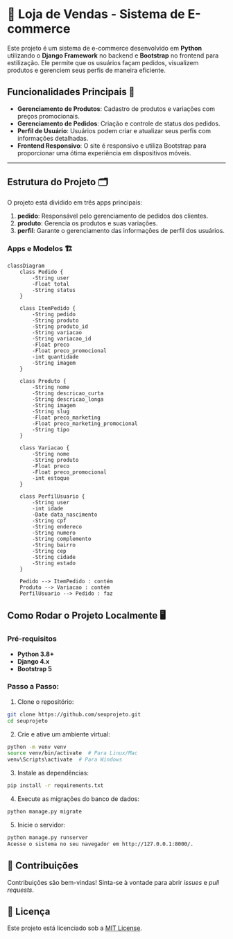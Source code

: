
# 🛒 Loja de Vendas - Sistema de E-commerce 

Este projeto é um sistema de e-commerce desenvolvido em **Python** utilizando o **Django Framework** no backend e **Bootstrap** no frontend para estilização. Ele permite que os usuários façam pedidos, visualizem produtos e gerenciem seus perfis de maneira eficiente.

## Funcionalidades Principais 🚀

- **Gerenciamento de Produtos**: Cadastro de produtos e variações com preços promocionais.
- **Gerenciamento de Pedidos**: Criação e controle de status dos pedidos.
- **Perfil de Usuário**: Usuários podem criar e atualizar seus perfis com informações detalhadas.
- **Frontend Responsivo**: O site é responsivo e utiliza Bootstrap para proporcionar uma ótima experiência em dispositivos móveis.

---

## Estrutura do Projeto 🗂️

O projeto está dividido em três apps principais:

1. **pedido**: Responsável pelo gerenciamento de pedidos dos clientes.
2. **produto**: Gerencia os produtos e suas variações.
3. **perfil**: Garante o gerenciamento das informações de perfil dos usuários.

### Apps e Modelos 🏗️

```mermaid
classDiagram
    class Pedido {
        -String user
        -Float total
        -String status
    }

    class ItemPedido {
        -String pedido
        -String produto
        -String produto_id
        -String variacao
        -String variacao_id
        -Float preco
        -Float preco_promocional
        -int quantidade
        -String imagem
    }

    class Produto {
        -String nome
        -String descricao_curta
        -String descricao_longa
        -String imagem
        -String slug
        -Float preco_marketing
        -Float preco_marketing_promocional
        -String tipo
    }

    class Variacao {
        -String nome
        -String produto
        -Float preco
        -Float preco_promocional
        -int estoque
    }

    class PerfilUsuario {
        -String user
        -int idade
        -Date data_nascimento
        -String cpf
        -String endereco
        -String numero
        -String complemento
        -String bairro
        -String cep
        -String cidade
        -String estado
    }

    Pedido --> ItemPedido : contém
    Produto --> Variacao : contém
    PerfilUsuario --> Pedido : faz
```

## Como Rodar o Projeto Localmente 🖥️

### Pré-requisitos

- **Python 3.8+**
- **Django 4.x**
- **Bootstrap 5**

### Passo a Passo:

1. Clone o repositório:
```bash
git clone https://github.com/seuprojeto.git
cd seuprojeto
```

2. Crie e ative um ambiente virtual:

```bash
python -m venv venv
source venv/bin/activate  # Para Linux/Mac
venv\Scripts\activate  # Para Windows
```

3. Instale as dependências:

```bash
pip install -r requirements.txt
```

4. Execute as migrações do banco de dados:
   
```bash
python manage.py migrate
```

5. Inicie o servidor:

```bash
python manage.py runserver
Acesse o sistema no seu navegador em http://127.0.0.1:8000/.
```

## 🤝 Contribuições

Contribuições são bem-vindas! Sinta-se à vontade para abrir *issues* e *pull requests*.

## 📄 Licença

Este projeto está licenciado sob a [MIT License](LICENSE).

